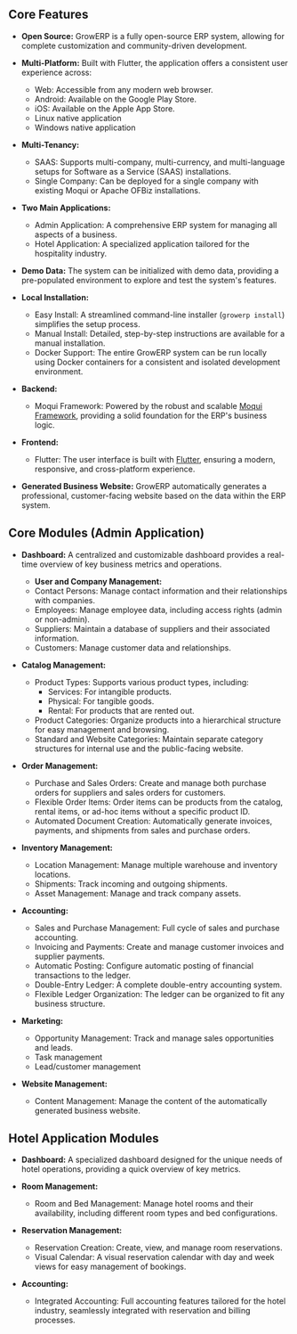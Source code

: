 ## Core Features

- **Open Source:** GrowERP is a fully open-source ERP system, allowing for complete customization and community-driven development.

- **Multi-Platform:** Built with Flutter, the application offers a consistent user experience across:
	- Web: Accessible from any modern web browser.
	- Android: Available on the Google Play Store.
	- iOS: Available on the Apple App Store.
	- Linux native application
	- Windows native application

- **Multi-Tenancy:**
	- SAAS: Supports multi-company, multi-currency, and multi-language setups for Software as a Service (SAAS) installations.
	- Single Company: Can be deployed for a single company with existing Moqui or Apache OFBiz installations.

- **Two Main Applications:**
	- Admin Application: A comprehensive ERP system for managing all aspects of a business.
	- Hotel Application: A specialized application tailored for the hospitality industry.

- **Demo Data:** The system can be initialized with demo data, providing a pre-populated environment to explore and test the system's features.

- **Local Installation:**
	- Easy Install: A streamlined command-line installer (`growerp install`) simplifies the setup process.
	- Manual Install: Detailed, step-by-step instructions are available for a manual installation.
	- Docker Support: The entire GrowERP system can be run locally using Docker containers for a consistent and isolated development environment.

- **Backend:**
	- Moqui Framework: Powered by the robust and scalable [Moqui Framework](https://www.moqui.org/), providing a solid foundation for the ERP's business logic.

- **Frontend:**
	- Flutter: The user interface is built with [Flutter](https://flutter.dev/), ensuring a modern, responsive, and cross-platform experience.

- **Generated Business Website:** GrowERP automatically generates a professional, customer-facing website based on the data within the ERP system.  

## Core Modules (Admin Application)

- **Dashboard:** A centralized and customizable dashboard provides a real-time overview of key business metrics and operations.
	- **User and Company Management:**
	- Contact Persons: Manage contact information and their relationships with companies.
	- Employees: Manage employee data, including access rights (admin or non-admin).
	- Suppliers: Maintain a database of suppliers and their associated information.
	- Customers: Manage customer data and relationships.

- **Catalog Management:**
	- Product Types: Supports various product types, including:
		- Services: For intangible products.
		- Physical: For tangible goods.
		- Rental: For products that are rented out.
	- Product Categories: Organize products into a hierarchical structure for easy management and browsing.
	- Standard and Website Categories: Maintain separate category structures for internal use and the public-facing website.

- **Order Management:**
	- Purchase and Sales Orders: Create and manage both purchase orders for suppliers and sales orders for customers.
	- Flexible Order Items: Order items can be products from the catalog, rental items, or ad-hoc items without a specific product ID.
	- Automated Document Creation: Automatically generate invoices, payments, and shipments from sales and purchase orders.

- **Inventory Management:**
	- Location Management: Manage multiple warehouse and inventory locations.
	- Shipments: Track incoming and outgoing shipments.
	- Asset Management: Manage and track company assets.

- **Accounting:**
	- Sales and Purchase Management: Full cycle of sales and purchase accounting.
	- Invoicing and Payments: Create and manage customer invoices and supplier payments.
	- Automatic Posting: Configure automatic posting of financial transactions to the ledger.
	- Double-Entry Ledger: A complete double-entry accounting system.
	- Flexible Ledger Organization: The ledger can be organized to fit any business structure.

- **Marketing:**
	- Opportunity Management: Track and manage sales opportunities and leads.
	- Task management
	- Lead/customer management

- **Website Management:**
	- Content Management: Manage the content of the automatically generated business website. 

## Hotel Application Modules

- **Dashboard:** A specialized dashboard designed for the unique needs of hotel operations, providing a quick overview of key metrics.
- **Room Management:**
	- Room and Bed Management: Manage hotel rooms and their availability, including different room types and bed configurations.
- **Reservation Management:**
	- Reservation Creation: Create, view, and manage room reservations.
	- Visual Calendar: A visual reservation calendar with day and week views for easy management of bookings.

- **Accounting:**
	- Integrated Accounting: Full accounting features tailored for the hotel industry, seamlessly integrated with reservation and billing processes.